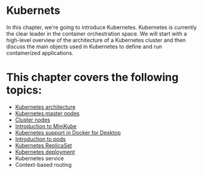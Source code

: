 # Kubernets

In this chapter, we're going to introduce Kubernetes. Kubernetes is currently the clear leader in the container orchestration space. We will start with a high-level overview of the architecture of a Kubernetes cluster and then discuss the main objects used in Kubernetes to define and run containerized applications.

# This chapter covers the following topics:

- [Kubernetes architecture](Kubernetes-architecture.md)
- [Kubernetes master nodes](Kubernetes-master-nodes.md)
- [Cluster nodes](Cluster-nodes.md)
- [Introduction to MiniKube](Introduction-to-Minikube.md)
- [Kubernetes support in Docker for Desktop](Kubernetes-support-in-Docker-for-Desktop.md)
- [Introduction to pods](Introduction-to-pods.md)
- [Kubernetes ReplicaSet](Kubernetes-ReplicaSet.md)
- [Kubernetes deployment](Kubernetes-deployment.md)
- Kubernetes service
- Context-based routing